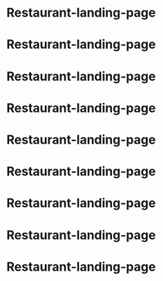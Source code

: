 # Restaurant-landing-page
# Restaurant-landing-page
# Restaurant-landing-page
# Restaurant-landing-page
# Restaurant-landing-page
# Restaurant-landing-page
# Restaurant-landing-page
# Restaurant-landing-page
# Restaurant-landing-page
